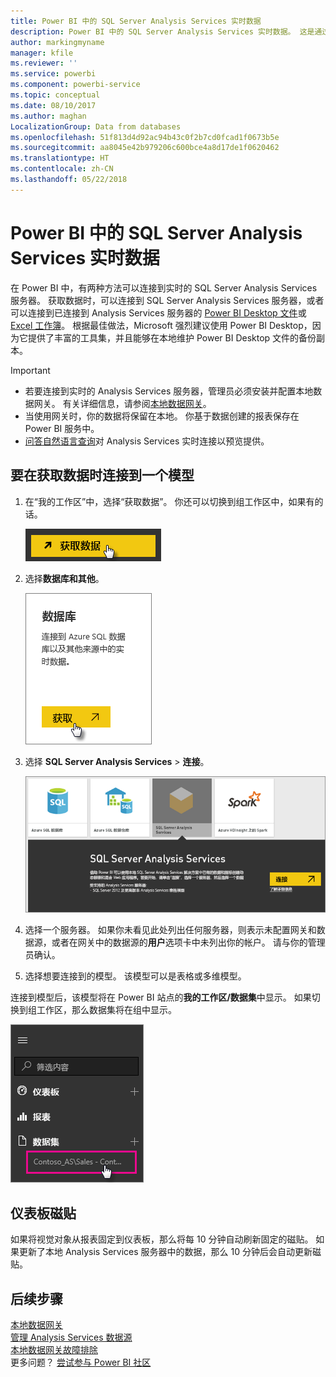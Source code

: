 ```yaml
---
title: Power BI 中的 SQL Server Analysis Services 实时数据
description: Power BI 中的 SQL Server Analysis Services 实时数据。 这是通过为企业网关配置的数据源来实现。
author: markingmyname
manager: kfile
ms.reviewer: ''
ms.service: powerbi
ms.component: powerbi-service
ms.topic: conceptual
ms.date: 08/10/2017
ms.author: maghan
LocalizationGroup: Data from databases
ms.openlocfilehash: 51f813d4d92ac94b43c0f2b7cd0fcad1f0673b5e
ms.sourcegitcommit: aa8045e42b979206c600bce4a8d17de1f0620462
ms.translationtype: HT
ms.contentlocale: zh-CN
ms.lasthandoff: 05/22/2018
---
```

# <a name="sql-server-analysis-services-live-data-in-power-bi"></a>Power BI 中的 SQL Server Analysis Services 实时数据
在 Power BI 中，有两种方法可以连接到实时的 SQL Server Analysis Services 服务器。 获取数据时，可以连接到 SQL Server Analysis Services 服务器，或者可以连接到已连接到 Analysis Services 服务器的 [Power BI Desktop 文件](service-desktop-files.md)或 [Excel 工作簿](service-excel-workbook-files.md)。 根据最佳做法，Microsoft 强烈建议使用 Power BI Desktop，因为它提供了丰富的工具集，并且能够在本地维护 Power BI Desktop 文件的备份副本。

 >[!IMPORTANT]
 >* 若要连接到实时的 Analysis Services 服务器，管理员必须安装并配置本地数据网关。 有关详细信息，请参阅[本地数据网关](service-gateway-onprem.md)。
 >* 当使用网关时，你的数据将保留在本地。  你基于数据创建的报表保存在 Power BI 服务中。 
 >* [问答自然语言查询](service-q-and-a-direct-query.md)对 Analysis Services 实时连接以预览提供。

## <a name="to-connect-to-a-model-from-get-data"></a>要在获取数据时连接到一个模型
1. 在“我的工作区”中，选择“获取数据”。 你还可以切换到组工作区中，如果有的话。
   
   ![](media/sql-server-analysis-services-tabular-data/connecttoas_getdatabutton.png)
2. 选择**数据库和其他**。
   
   ![](media/sql-server-analysis-services-tabular-data/connecttoas_getdata_1.png)
3. 选择 **SQL Server Analysis Services** > **连接**。 
   
   ![](media/sql-server-analysis-services-tabular-data/connecttoas_getdata_2.png)
4. 选择一个服务器。 如果你未看见此处列出任何服务器，则表示未配置网关和数据源，或者在网关中的数据源的**用户**选项卡中未列出你的帐户。 请与你的管理员确认。
5. 选择想要连接到的模型。 该模型可以是表格或多维模型。

连接到模型后，该模型将在 Power BI 站点的**我的工作区/数据集**中显示。 如果切换到组工作区，那么数据集将在组中显示。

![](media/sql-server-analysis-services-tabular-data/connecttoas_dataset_5.png)

## <a name="dashboard-tiles"></a>仪表板磁贴
如果将视觉对象从报表固定到仪表板，那么将每 10 分钟自动刷新固定的磁贴。 如果更新了本地 Analysis Services 服务器中的数据，那么 10 分钟后会自动更新磁贴。

## <a name="next-steps"></a>后续步骤
[本地数据网关](service-gateway-onprem.md)  
[管理 Analysis Services 数据源](service-gateway-enterprise-manage-ssas.md)  
[本地数据网关故障排除](service-gateway-onprem-tshoot.md)  
更多问题？ [尝试参与 Power BI 社区](http://community.powerbi.com/)

